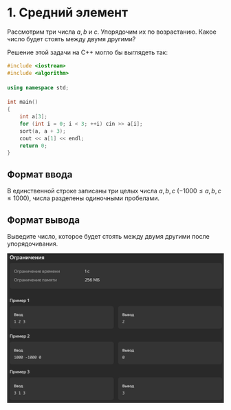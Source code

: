 # 1. Средний элемент

Рассмотрим три числа $a, b \text{ и } c$. Упорядочим их по возрастанию.
Какое число будет стоять между двумя другими?

Решение этой задачи на С++ могло бы выглядеть так:

```cpp
#include <iostream>
#include <algorithm>

using namespace std;

int main()
{
    int a[3];
    for (int i = 0; i < 3; ++i) cin >> a[i];
    sort(a, a + 3);
    cout << a[1] << endl;
    return 0;
}
```

## Формат ввода
В единственной строке записаны три целых числа $a,b,c$ $(-1000 \leq a,b,c \leq 1000)$, числа разделены одиночными пробелами.

## Формат вывода
Выведите число, которое будет стоять между двумя другими после упорядочивания.

![add](add.png)